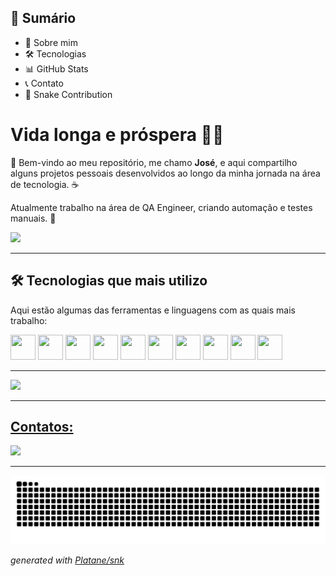 

## 📖 Sumário

- 👋 Sobre mim
- 🛠️ Tecnologias
- 📊 GitHub Stats
- 📞 Contato
- 🐍 Snake Contribution

# Vida longa e próspera 🖖🏻

🐽 Bem-vindo ao meu repositório, me chamo **José**, e aqui compartilho alguns projetos pessoais desenvolvidos ao longo da minha jornada na área de tecnologia. ☕

Atualmente trabalho na área de QA Engineer, criando automação e testes manuais. 🤖

<img src="https://media.giphy.com/media/QDjpIL6oNCVZ4qzGs7/giphy.gif?cid=790b7611hzen3wnyb5u5uqujlo9ji54ct0b8eu3yc68ssncl&ep=v1_gifs_search&rid=giphy.gif&ct=g">

------------------

## 🛠️ Tecnologias que mais utilizo

Aqui estão algumas das ferramentas e linguagens com as quais mais trabalho:

<img loading="lazy" src="https://cdn.jsdelivr.net/gh/devicons/devicon@latest/icons/cypressio/cypressio-original.svg" width="40" height="40"/> <img loading="lazy" src="https://cdn.jsdelivr.net/gh/devicons/devicon@latest/icons/html5/html5-original.svg" width="40" height="40"/> <img loading="lazy" src="https://cdn.jsdelivr.net/gh/devicons/devicon@latest/icons/css3/css3-original.svg"  width="40" height="40"/> <img loading="lazy" src="https://cdn.jsdelivr.net/gh/devicons/devicon@latest/icons/python/python-original.svg"  width="40" height="40"/> <img loading="lazy" src="https://cdn.jsdelivr.net/gh/devicons/devicon@latest/icons/javascript/javascript-original.svg"   width="40" height="40"/> <img loading="lazy" src="https://cdn.jsdelivr.net/gh/devicons/devicon@latest/icons/php/php-original.svg"  width="40" height="40"/> <img loading="lazy" src="https://cdn.jsdelivr.net/gh/devicons/devicon@latest/icons/mysql/mysql-original-wordmark.svg"   width="40" height="40"/> <img loading="lazy" src="https://cdn.jsdelivr.net/gh/devicons/devicon@latest/icons/playwright/playwright-original.svg"   width="40" height="40"/> <img loading="lazy" src="https://cdn.jsdelivr.net/gh/devicons/devicon@latest/icons/typescript/typescript-original.svg"   width="40" height="40"/> <img loading="lazy" src="https://cdn.jsdelivr.net/gh/devicons/devicon@latest/icons/wordpress/wordpress-original.svg"  width="40" height="40"/>

---------------------------

<div>
<a href="https://github.com/Jose-augusto-git">
<img loading="lazy" height="180em" src="https://github-readme-stats.vercel.app/api/top-langs/?username=Jose-augusto-git&layout=compact&langs_count=7&theme=tokyonight"/>
<!-- <img loading="lazy" height="180em" src="https://github-readme-stats.vercel.app/api?username=Jose-augusto-git&show_icons=true&theme=tokyonight&include_all_commits=true&count_private=true"/> -->
</div>


---------------------------
## Contatos:

<div>
<a href="https://www.linkedin.com/in/jos%C3%A9-augusto-8a21921b1/" target="_blank"><img loading="lazy" src="https://img.shields.io/badge/-LinkedIn-%230077B5?style=for-the-badge&logo=linkedin&logoColor=white" target="_blank"></a>   
</div>



----------------------------------

<picture>
  <source media="(prefers-color-scheme: dark)" srcset="https://raw.githubusercontent.com/Jose-augusto-git/Jose-augusto-git/output/github-contribution-grid-snake-dark.svg">
  <source media="(prefers-color-scheme: light)" srcset="https://raw.githubusercontent.com/Jose-augusto-git/Jose-augusto-git/output/github-contribution-grid-snake.svg">
  <img alt="github contribution grid snake animation" src="https://raw.githubusercontent.com/Jose-augusto-git/Jose-augusto-git/output/github-contribution-grid-snake.svg">
</picture>

_generated with [Platane/snk](https://github.com/Platane/snk)_


